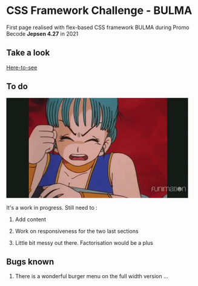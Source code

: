 # CSS Framework Challenge - BULMA 

First page realised  with flex-based CSS framework BULMA during Promo Becode **Jepsen 4.27** in 2021 


## Take a look

[Here-to-see]( https://dhaibuna.github.io/Css-framework-challenge/)


## To do 

![Bulma](./img/bulma-md.gif)

It's a work in progress. Still need to : 

1. Add content

2. Work on responsiveness for the two last sections

3. Little bit messy out there. Factorisation would be a plus


## Bugs known

1. There is a wonderful burger menu on the full width version ... 